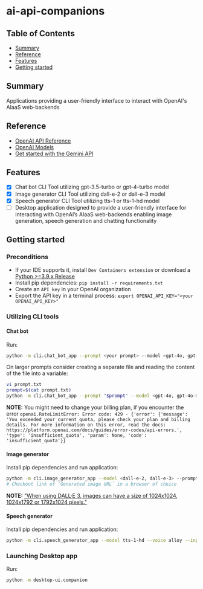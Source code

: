 # ai-api-companions

## Table of Contents

+ [Summary](#summary)
+ [Reference](#reference)
+ [Features](#features)
+ [Getting started](#getting-started)

## Summary

Applications providing a user-friendly interface to interact with OpenAI's AIaaS web-backends

## Reference

- [OpenAI API Reference](https://platform.openai.com/docs/api-reference/introduction)
- [OpenAI Models](https://platform.openai.com/docs/models/overview)
- [Get started with the Gemini API](https://ai.google.dev/docs)

## Features

- [x] Chat bot CLI Tool utilizing gpt-3.5-turbo or gpt-4-turbo model
- [x] Image generator CLI Tool utilizing dall-e-2 or dall-e-3 model
- [x] Speech generator CLI Tool utilizing tts-1 or tts-1-hd model
- [ ] Desktop application designed to provide a user-friendly interface for interacting with OpenAI’s AIaaS web-backends enabling image generation, speech generation and chatting functionality

## Getting started

### Preconditions

- If your IDE supports it, install `Dev Containers extension` or download a [Python >=3.9.x Release](https://www.python.org/downloads/)
- Install pip dependencies: `pip install -r requirements.txt`
- Create an `API key` in your OpenAI organization
- Export the API key in a terminal process: `export OPENAI_API_KEY="<your OPENAI_API_KEY>"` 

### Utilizing CLI tools

#### Chat bot

Run:

```sh
python -m cli.chat_bot_app --prompt <your prompt> --model <gpt-4o, gpt-4o-mini, o1, o3-mini>
```

On larger prompts consider creating a separate file and reading the content of the file into a variable:

```sh
vi prompt.txt
prompt=$(cat prompt.txt)
python -m cli.chat_bot_app --prompt "$prompt" --model <gpt-4o, gpt-4o-mini, o1, o3-mini>        
```

**NOTE:** You might need to change your billing plan, if you encounter the error `openai.RateLimitError: Error code: 429 - {'error': {'message': 'You exceeded your current quota, please check your plan and billing details. For more information on this error, read the docs: https://platform.openai.com/docs/guides/error-codes/api-errors.', 'type': 'insufficient_quota', 'param': None, 'code': 'insufficient_quota'}}`

#### Image generator

Install pip dependencies and run application:

```sh
python -m cli.image_generator_app --model <dall-e-2, dall-e-3> --prompt "<your prompt>" --size <size of the image to be generated, e.g. 1024x1024>
# Checkout link of `Generated image URL` in a browser of choice
```

**NOTE:** ["When using DALL·E 3, images can have a size of 1024x1024, 1024x1792 or 1792x1024 pixels."](https://platform.openai.com/docs/guides/images/usage?context=node)

#### Speech generator

Install pip dependencies and run application:

```sh
python -m cli.speech_generator_app --model tts-1-hd --voice alloy --input "Hello, how are you today?" --output output/hello.mp3
```

### Launching Desktop app

Run:

```sh
python -m desktop-ui.companion
```